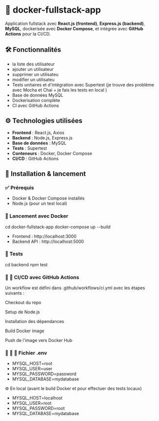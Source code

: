 # 🚀 docker-fullstack-app

Application fullstack avec **React.js (frontend)**, **Express.js (backend)**, **MySQL**, dockerisée avec **Docker Compose**, et intégrée avec **GitHub Actions** pour la CI/CD.

## 🛠️ Fonctionnalités

- la liste des utilisateur  
- ajouter un utilisateur  
- supprimer un utilisateu  
- modifier un utilisateu  
- Tests unitaires et d'intégration avec Supertest (je trouve des probléme avec Mocha et Chai + je fais les tests en local )  
- Base de données MySQL  
- Dockerisation complète  
- CI avec GitHub Actions  

## ⚙️ Technologies utilisées

- **Frontend** : React.js, Axios  
- **Backend** : Node.js, Express.js  
- **Base de données** : MySQL  
- **Tests** : Supertest  
- **Conteneurs** : Docker, Docker Compose  
- **CI/CD** : GitHub Actions  

## 🚀 Installation & lancement

### ✅ Prérequis

- Docker & Docker Compose installés  
- Node.js (pour un test local)  

### 🐳 Lancement avec Docker

cd docker-fullstack-app
docker-compose up --build

- Frontend : http://localhost:3000
- Backend API : http://localhost:5000

### 🐳 Tests
cd backend
npm test

### 🐳 🤖 CI/CD avec GitHub Actions

Un workflow  est défini dans .github/workflows/ci.yml avec les étapes suivants :

Checkout du repo

Setup de Node.js

Installation des dépendances

Build Docker image

Push de l'image vers Docker Hub

### 🐳 🤖 📁 Fichier .env
- MYSQL_HOST=root
- MYSQL_USER=user
- MYSQL_PASSWORD=password
- MYSQL_DATABASE=mydatabase

⚙️ En local (avant le build Docker et pour effectuer des tests locaux)

- MYSQL_HOST=localhost
- MYSQL_USER=root
- MYSQL_PASSWORD=root
- MYSQL_DATABASE=mydatabase
